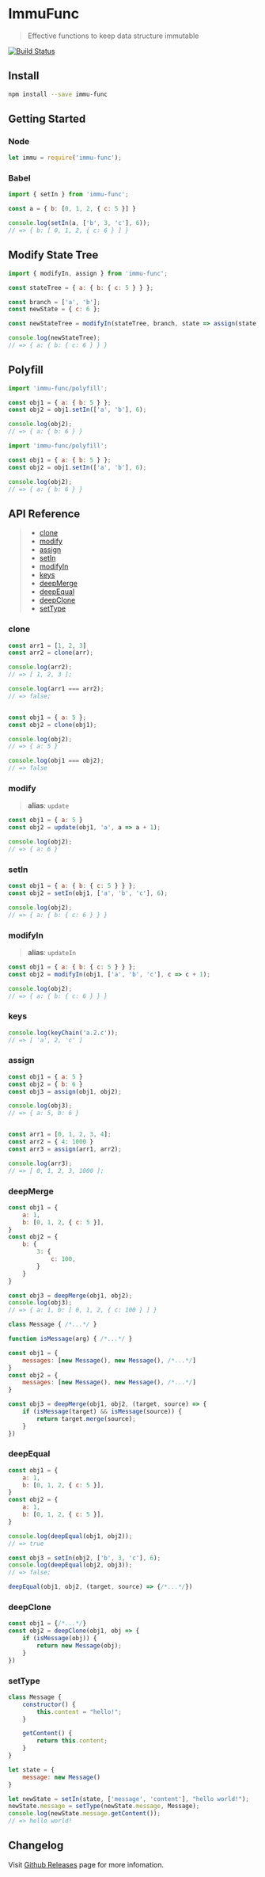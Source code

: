 ImmuFunc
========

> Effective functions to keep data structure immutable

[![Build Status](https://travis-ci.org/clitetailor/immu-func.svg?branch=master)](https://travis-ci.org/clitetailor/immu-func)

Install
-------

```bash
npm install --save immu-func
```

Getting Started
---------------

### Node

```javascript
let immu = require('immu-func');
```

### Babel

```javascript
import { setIn } from 'immu-func';

const a = { b: [0, 1, 2, { c: 5 }] }

console.log(setIn(a, ['b', 3, 'c'], 6));
// => { b: [ 0, 1, 2, { c: 6 } ] }
```

Modify State Tree
-----------------

```javascript
import { modifyIn, assign } from 'immu-func';

const stateTree = { a: { b: { c: 5 } } };

const branch = ['a', 'b'];
const newState = { c: 6 };

const newStateTree = modifyIn(stateTree, branch, state => assign(state, newState));

console.log(newStateTree);
// => { a: { b: { c: 6 } } }
```

Polyfill
--------

```javascript
import 'immu-func/polyfill';

const obj1 = { a: { b: 5 } };
const obj2 = obj1.setIn(['a', 'b'], 6);

console.log(obj2);
// => { a: { b: 6 } }
```

```javascript
import 'immu-func/polyfill';

const obj1 = { a: { b: 5 } };
const obj2 = obj1.setIn(['a', 'b'], 6);

console.log(obj2);
// => { a: { b: 6 } }
```

API Reference
-------------

> - [clone](#clone)
> - [modify](#modify)
> - [assign](#assign)
> - [setIn](#setin)
> - [modifyIn](#modifyin)
> - [keys](#keys)
> - [deepMerge](#deepmerge)
> - [deepEqual](#deepequal)
> - [deepClone](#deepclone)
> - [setType](#settype)


### clone

```javascript
const arr1 = [1, 2, 3]
const arr2 = clone(arr);

console.log(arr2);
// => [ 1, 2, 3 ];

console.log(arr1 === arr2);
// => false;


const obj1 = { a: 5 };
const obj2 = clone(obj1);

console.log(obj2);
// => { a: 5 }

console.log(obj1 === obj2);
// => false
```

### modify

> **alias**: `update`

```javascript
const obj1 = { a: 5 }
const obj2 = update(obj1, 'a', a => a + 1);

console.log(obj2);
// => { a: 6 }
```

### setIn

```javascript
const obj1 = { a: { b: { c: 5 } } };
const obj2 = setIn(obj1, ['a', 'b', 'c'], 6);

console.log(obj2);
// => { a: { b: { c: 6 } } }
```

### modifyIn

> **alias**: `updateIn`

```javascript
const obj1 = { a: { b: { c: 5 } } };
const obj2 = modifyIn(obj1, ['a', 'b', 'c'], c => c + 1);

console.log(obj2);
// => { a: { b: { c: 6 } } }
```

### keys

```javascript
console.log(keyChain('a.2.c'));
// => [ 'a', 2, 'c' ]
```

### assign

```javascript
const obj1 = { a: 5 }
const obj2 = { b: 6 }
const obj3 = assign(obj1, obj2);

console.log(obj3);
// => { a: 5, b: 6 }


const arr1 = [0, 1, 2, 3, 4];
const arr2 = { 4: 1000 }
const arr3 = assign(arr1, arr2);

console.log(arr3);
// => [ 0, 1, 2, 3, 1000 ];
```

### deepMerge

```javascript
const obj1 = {
	a: 1,
	b: [0, 1, 2, { c: 5 }],
}
const obj2 = {
	b: {
		3: {
			c: 100,
		}
	}
}

const obj3 = deepMerge(obj1, obj2);
console.log(obj3);
// => { a: 1, b: [ 0, 1, 2, { c: 100 } ] }
```

```javascript
class Message { /*...*/ }

function isMessage(arg) { /*...*/ }

const obj1 = {
	messages: [new Message(), new Message(), /*...*/]
}
const obj2 = {
	messages: [new Message(), new Message(), /*...*/]
}

const obj3 = deepMerge(obj1, obj2, (target, source) => {
	if (isMessage(target) && isMessage(source)) {
		return target.merge(source);
	}
})
```

### deepEqual

```javascript
const obj1 = {
	a: 1,
	b: [0, 1, 2, { c: 5 }],
}
const obj2 = {
	a: 1,
	b: [0, 1, 2, { c: 5 }],
}

console.log(deepEqual(obj1, obj2));
// => true

const obj3 = setIn(obj2, ['b', 3, 'c'], 6);
console.log(deepEqual(obj2, obj3));
// => false;

deepEqual(obj1, obj2, (target, source) => {/*...*/})
```

### deepClone

```javascript
const obj1 = {/*...*/}
const obj2 = deepClone(obj1, obj => {
	if (isMessage(obj)) {
		return new Message(obj);
	}
})
```

### setType

```javascript
class Message {
	constructor() {
		this.content = "hello!";
	}

	getContent() {
		return this.content;
	}
}

let state = {
	message: new Message()
}

let newState = setIn(state, ['message', 'content'], "hello world!");
newState.message = setType(newState.message, Message);
console.log(newState.message.getContent());
// => hello world!
```

Changelog
---------

Visit [Github Releases](https://github.com/clitetailor/immu-func/releases) page for more infomation.